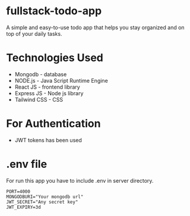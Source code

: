 # fullstack-todo-app

A simple and easy-to-use todo app that helps you stay organized and on top of your daily tasks.

# Technologies Used

- Mongodb - database
- NODE.js - Java Script Runtime Engine
- React JS - frontend library
- Express JS - Node js library
- Tailwind CSS - CSS

# For Authentication

- JWT tokens has been used

# .env file

For run this app you have to include .env in server directory.

    PORT=4000
    MONGODBURI="Your mongodb url"
    JWT_SECRET="Any secret key"
    JWT_EXPIRY=3d
